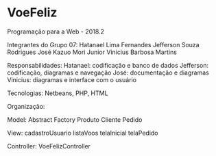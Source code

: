 # VoeFeliz
Programação para a Web - 2018.2

Integrantes do Grupo 07:
Hatanael Lima Fernandes
Jefferson Souza Rodrigues
José Kazuo Mori Junior
Vinicius Barbosa Martins

Responsabilidades:
Hatanael: codificação e banco de dados
Jefferson: codificação, diagramas e navegação
José: documentação e diagramas
Vinicius: diagramas e interface com o usuário

Tecnologias:
Netbeans, PHP, HTML

Organização:

Model:
Abstract Factory
Produto
Cliente
Pedido

View:
cadastroUsuario
listaVoos
telaInicial
telaPedido

Controller:
VoeFelizController
